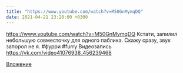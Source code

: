 ```yaml
---
title: "https://www.youtube.com/watch?v=M50GnMymqDQ"
date: 2021-04-21 23:20:00 +0300
---
```


https://www.youtube.com/watch?v=M50GnMymqDQ
Кстати, запилил небольшую совместочку для одного паблика. Скажу сразу, звук запорол не я.
#фурри #furry
Видеозапись
https://vk.com/video41076938_456239468

[Вложение](https://vk.com/video41076938_456239468)
